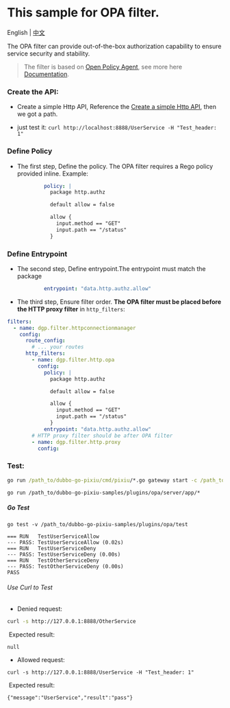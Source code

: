 # This sample for OPA filter.

English | [中文](README_CN.md)

The OPA filter can provide out-of-the-box authorization capability to ensure service security and stability.

> The filter is based on [Open Policy Agent](https://www.openpolicyagent.org/), see more here [Documentation](https://www.openpolicyagent.org/docs/latest/).

### Create the API:

- Create a simple Http API, Reference the [Create a simple Http API](../../dubbogo/http/README.md), then we got a path.

- just test it: `curl http://localhost:8888/UserService -H "Test_header: 1"`

### Define Policy

- The first step, Define the policy. The OPA filter requires a Rego policy provided inline. Example:

```yaml
            policy: |
              package http.authz

              default allow = false

              allow {
                input.method == "GET"
                input.path == "/status"
              }
```

### Define Entrypoint

- The second step, Define entrypoint.The entrypoint must match the package

```yaml
       		entrypoint: "data.http.authz.allow"
```



- The third step, Ensure filter order. **The OPA filter must be placed before the HTTP proxy filter** in `http_filters`:

```yaml
filters:
  - name: dgp.filter.httpconnectionmanager
    config:
      route_config:
        # ... your routes
      http_filters:
        - name: dgp.filter.http.opa
          config:
            policy: |
              package http.authz

              default allow = false

              allow {
                input.method == "GET"
                input.path == "/status"
              }
            entrypoint: "data.http.authz.allow"
        # HTTP proxy filter should be after OPA filter
        - name: dgp.filter.http.proxy
          config:
```



### Test:

```cmd
go run /path_to/dubbo-go-pixiu/cmd/pixiu/*.go gateway start -c /path_to/dubbo-go-pixiu-samples/plugins/opa/pixiu/conf.yaml
```

```
go run /path_to/dubbo-go-pixiu-samples/plugins/opa/server/app/*
```



##### Go Test

```
go test -v /path_to/dubbo-go-pixiu-samples/plugins/opa/test
```



```
=== RUN   TestUserServiceAllow
--- PASS: TestUserServiceAllow (0.02s)
=== RUN   TestUserServiceDeny
--- PASS: TestUserServiceDeny (0.00s)
=== RUN   TestOtherServiceDeny
--- PASS: TestOtherServiceDeny (0.00s)
PASS
```



###### Use Curl to Test

- Denied request:

```bash
curl -s http://127.0.0.1:8888/OtherService
```

​	Expected result:

```
null
```



- Allowed request:

```
curl -s http://127.0.0.1:8888/UserService -H "Test_header: 1"
```

​	Expected result:

```
{"message":"UserService","result":"pass"}
```

